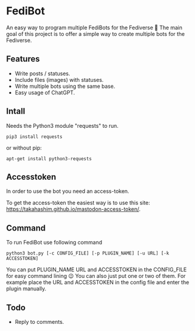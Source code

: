 # FediBot
An easy way to program multiple FediBots for the Fediverse 🤖 The main goal of this project is to offer a simple way to create multiple bots for the Fediverse.

## Features
- Write posts / statuses.
- Include files (images) with statuses.
- Write multiple bots using the same base.
- Easy usage of ChatGPT.

## Intall
Needs the Python3 module "requests" to run.

`pip3 install requests`

or without pip:

`apt-get install python3-requests`

## Accesstoken
In order to use the bot you need an access-token.

To get the access-token the easiest way is to use this site: https://takahashim.github.io/mastodon-access-token/.

## Command
To run FediBot use following command

`python3 bot.py [-c CONFIG_FILE] [-p PLUGIN_NAME] [-u URL] [-k ACCESSTOKEN]`

You can put PLUGIN_NAME URL and ACCESSTOKEN in the CONFIG_FILE for easy command lining 😉 You can also just put one or two of them. For example place the URL and ACCESSTOKEN in the config file and enter the plugin manually.

## Todo
- Reply to comments.
